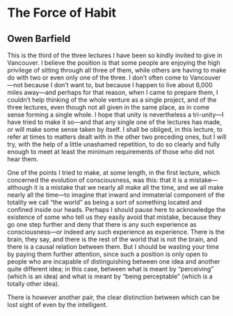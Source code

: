 # The Force of Habit

## Owen Barfield

This is the third of the three lectures I have been so kindly invited to give in Vancouver. I believe the position is that some people are enjoying the high privilege of sitting through all three of them, while others are having to make do with two or even only one of the three. I don’t often come to Vancouver—not because I don’t want to, but because I happen to live about 6,000 miles away—and perhaps for that reason, when I came to prepare them, I couldn’t help thinking of the whole venture as a single project, and of the three lectures, even though not all given in the same place, as in come sense forming a single whole. I hope that unity is nevertheless a tri-unity—I have tried to make it so—and that any single one of the lectures has made, or will make some sense taken by itself. I shall be obliged, in this lecture, to refer at times to matters dealt with in the other two preceding ones, but I will try, with the help of a little unashamed repetition, to do so clearly and fully enough to meet at least the minimum requirements of those who did not hear them.

One of the points I tried to make, at some length, in the first lecture, which concerned the evolution of consciousness, was this: that it is a mistake—although it is a mistake that we nearly all make all the time, and we all make nearly all the time—to imagine that inward and immaterial component of the totality we call “the world” as being a sort of something located and confined inside our heads. Perhaps I should pause here to acknowledge the existence of some who tell us they easily avoid that mistake, because they go one step further and deny that there is any such experience as consciousness—or indeed any such experience as experience. There is the brain, they say, and there is the rest of the world that is not the brain, and there is a causal relation between them. But I should be wasting your time by paying them further attention, since such a position is only open to people who are incapable of distinguishing between one idea and another quite different idea; in this case, between what is meant by “perceiving” (which is an idea) and what is meant by “being perceptable” (which is a totally other idea).

There is however another pair, the clear distinction between which can be lost sight of even by the intelligent.

